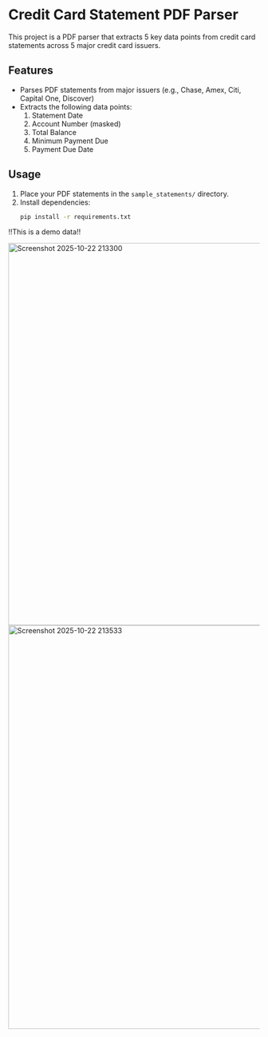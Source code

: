 # Credit Card Statement PDF Parser

This project is a PDF parser that extracts 5 key data points from credit card statements across 5 major credit card issuers.

## Features

- Parses PDF statements from major issuers (e.g., Chase, Amex, Citi, Capital One, Discover)
- Extracts the following data points:
  1. Statement Date
  2. Account Number (masked)
  3. Total Balance
  4. Minimum Payment Due
  5. Payment Due Date

## Usage

1. Place your PDF statements in the `sample_statements/` directory.
2. Install dependencies:
   ```bash
   pip install -r requirements.txt
!!This is a demo data!!

<img width="1900" height="765" alt="Screenshot 2025-10-22 213300" src="https://github.com/user-attachments/assets/e58e5491-eb94-4d64-a680-0ebd402719e7" />
<img width="1268" height="808" alt="Screenshot 2025-10-22 213533" src="https://github.com/user-attachments/assets/c348925c-41ba-4084-916f-87ee84334175" />
